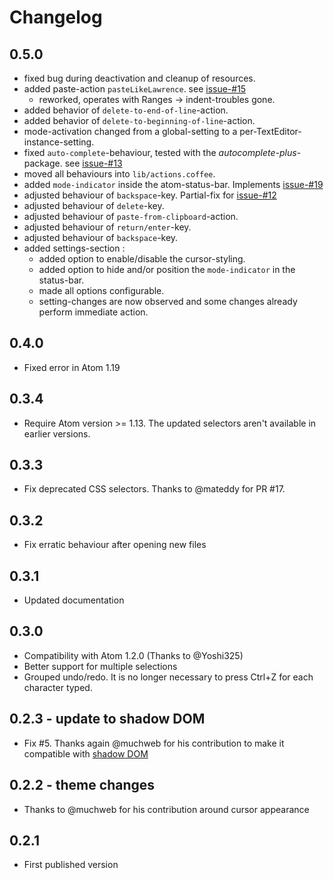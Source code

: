 # Changelog

## 0.5.0
- fixed bug during deactivation and cleanup of resources.
- added paste-action `pasteLikeLawrence`. see [issue-#15](https://github.com/brunetton/atom-overtype-mode/issues/15)
  - reworked, operates with Ranges -> indent-troubles gone.
- added behavior of `delete-to-end-of-line`-action.
- added behavior of `delete-to-beginning-of-line`-action.
- mode-activation changed from a global-setting to a per-TextEditor-instance-setting.
- fixed `auto-complete`-behaviour, tested with the *autocomplete-plus*-package. see [issue-#13](https://github.com/brunetton/atom-overtype-mode/issues/13)
- moved all behaviours into `lib/actions.coffee`.
- added `mode-indicator` inside the atom-status-bar. Implements [issue-#19](https://github.com/brunetton/atom-overtype-mode/issues/19)
- adjusted behaviour of `backspace`-key. Partial-fix for [issue-#12](https://github.com/brunetton/atom-overtype-mode/issues/12)
- adjusted behaviour of `delete`-key.
- adjusted behaviour of `paste-from-clipboard`-action.
- adjusted behaviour of `return/enter`-key.
- adjusted behaviour of `backspace`-key.
- added settings-section :
  - added option to enable/disable the cursor-styling.
  - added option to hide and/or position the `mode-indicator` in the status-bar.
  - made all options configurable.
  - setting-changes are now observed and some changes already perform immediate action.

## 0.4.0
- Fixed error in Atom 1.19

## 0.3.4
- Require Atom version >= 1.13. The updated selectors aren't available in earlier versions.

## 0.3.3
- Fix deprecated CSS selectors. Thanks to @mateddy for PR #17.

## 0.3.2
- Fix erratic behaviour after opening new files

## 0.3.1
- Updated documentation

## 0.3.0
- Compatibility with Atom 1.2.0 (Thanks to @Yoshi325)
- Better support for multiple selections
- Grouped undo/redo. It is no longer necessary to press Ctrl+Z for each character typed.

## 0.2.3 - update to shadow DOM
- Fix #5. Thanks again @muchweb for his contribution to make it compatible with [shadow DOM](https://atom.io/docs/latest/upgrading/upgrading-your-syntax-theme)

## 0.2.2 - theme changes
- Thanks to @muchweb for his contribution around cursor appearance

## 0.2.1
- First published version
